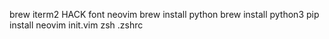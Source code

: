 brew
iterm2
HACK font
neovim
brew install python
brew install python3
pip install neovim
init.vim
zsh
.zshrc
